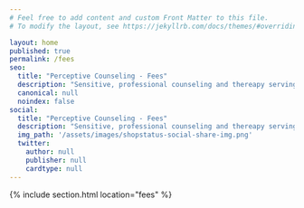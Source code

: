 ```yaml
---
# Feel free to add content and custom Front Matter to this file.
# To modify the layout, see https://jekyllrb.com/docs/themes/#overriding-theme-defaults

layout: home
published: true
permalink: /fees
seo:
  title: "Perceptive Counseling - Fees"
  description: "Sensitive, professional counseling and thereapy serving the Portland area."
  canonical: null
  noindex: false
social:
  title: "Perceptive Counseling - Fees"
  description: "Sensitive, professional counseling and thereapy serving the Portland area."
  img_path: '/assets/images/shopstatus-social-share-img.png'
  twitter:
    author: null
    publisher: null
    cardtype: null
---
```


{% include section.html location="fees" %}
